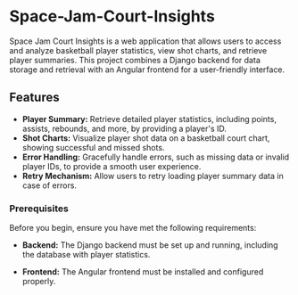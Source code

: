 # Space-Jam-Court-Insights

Space Jam Court Insights is a web application that allows users to access and analyze basketball player statistics, view shot charts, and retrieve player summaries. This project combines a Django backend for data storage and retrieval with an Angular frontend for a user-friendly interface.


## Features

- **Player Summary:** Retrieve detailed player statistics, including points, assists, rebounds, and more, by providing a player's ID.
- **Shot Charts:** Visualize player shot data on a basketball court chart, showing successful and missed shots.
- **Error Handling:** Gracefully handle errors, such as missing data or invalid player IDs, to provide a smooth user experience.
- **Retry Mechanism:** Allow users to retry loading player summary data in case of errors.


### Prerequisites

Before you begin, ensure you have met the following requirements:

- **Backend:** The Django backend must be set up and running, including the database with player statistics.

- **Frontend:** The Angular frontend must be installed and configured properly.
